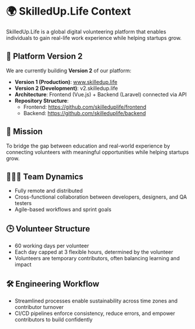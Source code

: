 # 🌍 SkilledUp.Life Context

SkilledUp.Life is a global digital volunteering platform that enables individuals to gain real-life work experience while helping startups grow.

## 🚀 Platform Version 2

We are currently building **Version 2** of our platform:
- **Version 1 (Production)**: www.skilledup.life
- **Version 2 (Development)**: v2.skilledup.life
- **Architecture**: Frontend (Vue.js) + Backend (Laravel) connected via API
- **Repository Structure**:
  - Frontend: https://github.com/skilleduplife/frontend
  - Backend: https://github.com/skilleduplife/backend

## 🎯 Mission

To bridge the gap between education and real-world experience by connecting volunteers with meaningful opportunities while helping startups grow.

## 🧑‍🤝‍🧑 Team Dynamics
- Fully remote and distributed
- Cross-functional collaboration between developers, designers, and QA testers
- Agile-based workflows and sprint goals

## 🕒 Volunteer Structure
- 60 working days per volunteer
- Each day capped at 3 flexible hours, determined by the volunteer
- Volunteers are temporary contributors, often balancing learning and impact

## 🛠️ Engineering Workflow
- Streamlined processes enable sustainability across time zones and contributor turnover
- CI/CD pipelines enforce consistency, reduce errors, and empower contributors to build confidently 